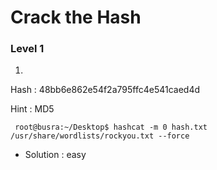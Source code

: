 # Crack the Hash 

### Level 1
1.  

Hash : 48bb6e862e54f2a795ffc4e541caed4d

Hint : MD5

``` root@busra:~/Desktop$ hashcat -m 0 hash.txt /usr/share/wordlists/rockyou.txt --force```

- Solution : easy
